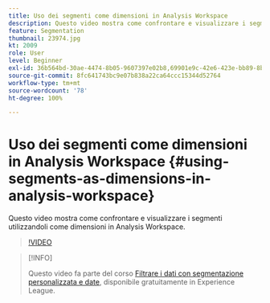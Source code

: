 ```yaml
---
title: Uso dei segmenti come dimensioni in Analysis Workspace
description: Questo video mostra come confrontare e visualizzare i segmenti utilizzandoli come dimensioni in Analysis Workspace.
feature: Segmentation
thumbnail: 23974.jpg
kt: 2009
role: User
level: Beginner
exl-id: 36b564bd-30ae-4474-8b05-9607397e02b8,69901e9c-42e6-423e-bb89-8b8b0763bac7
source-git-commit: 8fc641743bc9e07b838a22ca64ccc15344d52764
workflow-type: tm+mt
source-wordcount: '78'
ht-degree: 100%

---
```


# Uso dei segmenti come dimensioni in Analysis Workspace {#using-segments-as-dimensions-in-analysis-workspace}

Questo video mostra come confrontare e visualizzare i segmenti utilizzandoli come dimensioni in Analysis Workspace.

>[!VIDEO](https://video.tv.adobe.com/v/23974/?quality=12&learn=on)

>[!INFO]
>
> Questo video fa parte del corso [Filtrare i dati con segmentazione personalizzata e date](https://experienceleague.adobe.com/?recommended=Analytics-U-1-2021.1.filterdata&amp;lang=it), disponibile gratuitamente in Experience League.
